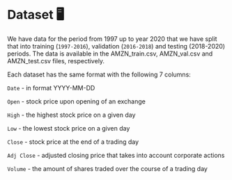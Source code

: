 # Dataset 🖥️
We have data for the period from 1997 up to year 2020 that we have split that into training (`1997-2016`), validation (`2016-2018`) and testing (2018-2020) periods. The data is available in the AMZN_train.csv, AMZN_val.csv and AMZN_test.csv files, respectively.

Each dataset has the same format with the following 7 columns:

`Date` - in format YYYY-MM-DD

`Open` - stock price upon opening of an exchange

`High` - the highest stock price on a given day

`Low` - the lowest stock price on a given day

`Close` - stock price at the end of a trading day

`Adj Close` - adjusted closing price that takes into account corporate actions

`Volume` - the amount of shares traded over the course of a trading day
